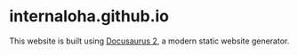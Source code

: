 # internaloha.github.io

This website is built using [Docusaurus 2](https://docusaurus.io/), a modern static website generator.

